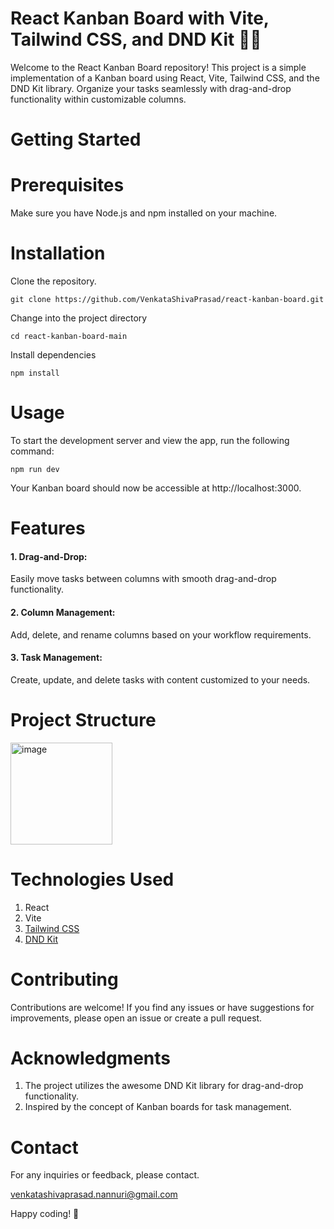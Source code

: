 # React Kanban Board with Vite, Tailwind CSS, and DND Kit 🚀🔥
Welcome to the React Kanban Board repository! This project is a simple implementation of a Kanban board using React, Vite, Tailwind CSS, and the DND Kit library. Organize your tasks seamlessly with drag-and-drop functionality within customizable columns.

# Getting Started
# Prerequisites
Make sure you have Node.js and npm installed on your machine.

# Installation
Clone the repository.

`git clone https://github.com/VenkataShivaPrasad/react-kanban-board.git`

Change into the project directory

`cd react-kanban-board-main`

Install dependencies

`npm install` 

# Usage
To start the development server and view the app, run the following command:

`npm run dev`

Your Kanban board should now be accessible at http://localhost:3000.

# Features
<h4>1. Drag-and-Drop:</h4>
Easily move tasks between columns with smooth drag-and-drop functionality.
<h4>2. Column Management:</h4>
Add, delete, and rename columns based on your workflow requirements.
<h4>3. Task Management:</h4>
Create, update, and delete tasks with content customized to your needs.


# Project Structure
<img width="163" alt="image" src="https://github.com/VenkataShivaPrasad/react-kanban-board/assets/137329994/82211cea-0995-4059-be96-9eef580347e3">


# Technologies Used
1. React
2. Vite
3. [Tailwind CSS](https://tailwindcss.com/)
4. [DND Kit](https://dndkit.com/)
   
# Contributing
Contributions are welcome! If you find any issues or have suggestions for improvements, please open an issue or create a pull request.

# Acknowledgments
1. The project utilizes the awesome DND Kit library for drag-and-drop functionality.
2. Inspired by the concept of Kanban boards for task management.

# Contact
For any inquiries or feedback, please contact.

venkatashivaprasad.nannuri@gmail.com

   
Happy coding! 🚀

